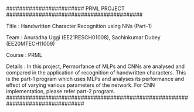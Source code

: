 ######################## PRML PROJECT ##########################################
 
 Title   : Handwritten Character Recognition using NNs (Part-1)
 
 Team    : Anuradha Uggi (EE21RESCH01008), Sachinkumar Dubey (EE20MTECH11009)
 
 Course  : PRML

 Details : In this project, Permorfance of MLPs and CNNs are analysed and
           compared in the application of recognition of handwritten characters.
           This is the part-1 program which uses MLPs and analyses its 
           performance and effect of varying various parameters of the network.
           For CNN implementation, please refer part-2 program.
################################################################################
